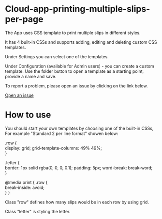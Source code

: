 # Cloud-app-printing-multiple-slips-per-page

<p>The App uses CSS template to print multiple slips in different styles.</p>
<p>It has 4 built-in CSSs and supports adding, editing and deleting custom CSS templates.</p>
<p>Under Settings you can select one of the templates.</p>
<p>Under Configuration (available for Admin users) - you can create a custom template. Use the folder button to open a template as a starting point, provide a name and save.</p>
<p>To report a problem, please open an issue by clicking on the link below.</p>
<p><a translate href="https://github.com/ExLibrisGroup/Cloud-app-printing-multiple-slips-per-page/issues" target="_blank">Open an issue</a></p>

# How to use

You should start your own templates by choosing one of the built-in CSSs, For example "Standard 2 per line format" showen below:

<p>.row {
	<br>
	display: grid;
	grid-template-columns: 49% 49%;
	<br>
}</p>
<p>.letter {
	<br>
	border: 1px solid rgba(0, 0, 0, 0.1);
	padding: 5px;
	word-break: break-word;
	<br>
}</p>
<p>@media print {
	.row {
	<br>
		break-inside: avoid;
	<br>
	}
}</p>
<p>Class "row" defines how many slips would be in each row by using grid.</p>
<p>Class "letter" is styling the letter.</p>



 
